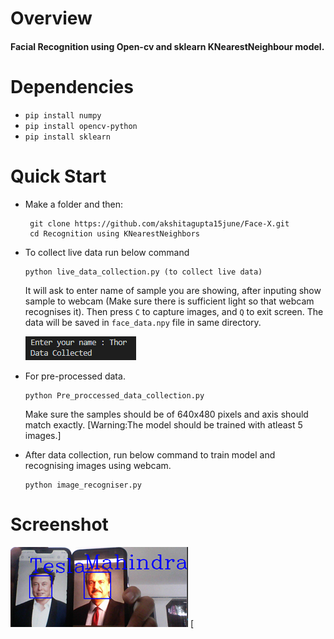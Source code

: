 # Overview
#### Facial Recognition using Open-cv and sklearn KNearestNeighbour model.
# Dependencies
- `pip install numpy`
- `pip install opencv-python`
- `pip install sklearn`
# Quick Start
- Make a folder and then:

       git clone https://github.com/akshitagupta15june/Face-X.git
       cd Recognition using KNearestNeighbors

- To collect live data run below command
       
      python live_data_collection.py (to collect live data)

  It will ask to enter name of sample you are showing, after inputing show sample to webcam (Make sure there is sufficient light so that webcam recognises it).
  Then press `C` to capture images, and `Q` to exit screen.
  The data will be saved in `face_data.npy` file in same directory.
  
  ![Capture](./images/Capture2.jpg)



- For pre-processed data.
      
      python Pre_proccessed_data_collection.py
  
  Make sure the samples should be of 640x480 pixels and axis should match exactly. [Warning:The model should be trained with atleast 5 images.]

- After data collection, run below command to train model and recognising images using webcam.
    
      python image_recogniser.py
      
 # Screenshot
![Capture](./images/Capture1.jpg)
[
